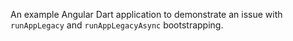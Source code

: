 An example Angular Dart application to demonstrate an issue with `runAppLegacy` and `runAppLegacyAsync` bootstrapping.
